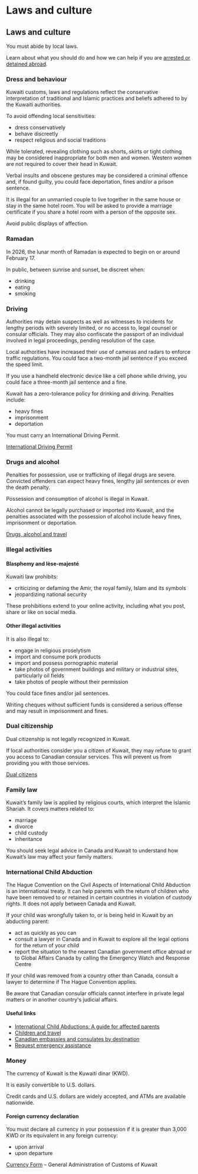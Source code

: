 # Laws and culture

## Laws and culture

You must abide by local laws.

Learn about what you should do and how we can help if you are [arrested or detained abroad](http://travel.gc.ca/assistance/emergency-info/arrest-detention).

### Dress and behaviour

Kuwaiti customs, laws and regulations reflect the conservative interpretation of traditional and Islamic practices and beliefs adhered to by the Kuwaiti authorities.

To avoid offending local sensitivities:

* dress conservatively
* behave discreetly
* respect religious and social traditions

While tolerated, revealing clothing such as shorts, skirts or tight clothing may be considered inappropriate for both men and women. Western women are not required to cover their head in Kuwait.

Verbal insults and obscene gestures may be considered a criminal offence and, if found guilty, you could face deportation, fines and/or a prison sentence.

It is illegal for an unmarried couple to live together in the same house or stay in the same hotel room. You will be asked to provide a marriage certificate if you share a hotel room with a person of the opposite sex.

Avoid public displays of affection.

### Ramadan

In 2026, the lunar month of Ramadan is expected to begin on or around February 17.

In public, between sunrise and sunset, be discreet when:

* drinking
* eating
* smoking

### Driving

Authorities may detain suspects as well as witnesses to incidents for lengthy periods with severely limited, or no access to, legal counsel or consular officials. They may also confiscate the passport of an individual involved in legal proceedings, pending resolution of the case.

Local authorities have increased their use of cameras and radars to enforce traffic regulations. You could face a two-month jail sentence if you exceed the speed limit.

If you use a handheld electronic device like a cell phone while driving, you could face a three-month jail sentence and a fine.

Kuwait has a zero-tolerance policy for drinking and driving. Penalties include:

* heavy fines
* imprisonment
* deportation

You must carry an International Driving Permit.

[International Driving Permit](https://travel.gc.ca/travelling/documents/international-driving-permit)

### Drugs and alcohol

Penalties for possession, use or trafficking of illegal drugs are severe. Convicted offenders can expect heavy fines, lengthy jail sentences or even the death penalty.

Possession and consumption of alcohol is illegal in Kuwait.

Alcohol cannot be legally purchased or imported into Kuwait, and the penalties associated with the possession of alcohol include heavy fines, imprisonment or deportation.

[Drugs, alcohol and travel](https://travel.gc.ca/travelling/health-safety/drugs)

### Illegal activities

#### Blasphemy and lèse-majesté

Kuwaiti law prohibits:

* criticizing or defaming the Amir, the royal family, Islam and its symbols
* jeopardizing national security

These prohibitions extend to your online activity, including what you post, share or like on social media.

#### Other illegal activities

It is also illegal to:

* engage in religious proselytism
* import and consume pork products
* import and possess pornographic material
* take photos of government buildings and military or industrial sites, particularly oil fields
* take photos of people without their permission

You could face fines and/or jail sentences.

Writing cheques without sufficient funds is considered a serious offense and may result in imprisonment and fines.

### Dual citizenship

Dual citizenship is not legally recognized in Kuwait.

If local authorities consider you a citizen of Kuwait, they may refuse to grant you access to Canadian consular services. This will prevent us from providing you with those services.

[Dual citizens](https://travel.gc.ca/travelling/documents/dual-citizenship)

### Family law

Kuwait’s family law is applied by religious courts, which interpret the Islamic Shariah. It covers matters related to:

* marriage
* divorce
* child custody
* inheritance

You should seek legal advice in Canada and Kuwait to understand how Kuwait’s law may affect your family matters.

### International Child Abduction

The Hague Convention on the Civil Aspects of International Child Abduction is an international treaty. It can help parents with the return of children who have been removed to or retained in certain countries in violation of custody rights. It does not apply between Canada and Kuwait.

If your child was wrongfully taken to, or is being held in Kuwait by an abducting parent:

* act as quickly as you can
* consult a lawyer in Canada and in Kuwait to explore all the legal options for the return of your child
* report the situation to the nearest Canadian government office abroad or to Global Affairs Canada by calling the Emergency Watch and Response Centre

If your child was removed from a country other than Canada, consult a lawyer to determine if The Hague Convention applies.

Be aware that Canadian consular officials cannot interfere in private legal matters or in another country's judicial affairs.

#### Useful links

* [International Child Abductions: A guide for affected parents](https://travel.gc.ca/travelling/publications/international-child-abductions)
* [Children and travel](https://travel.gc.ca/travelling/children)
* [Canadian embassies and consulates by destination](https://travel.gc.ca/assistance/embassies-consulates)
* [Request emergency assistance](https://travel.gc.ca/assistance/emergency-assistance)

### Money

The currency of Kuwait is the Kuwaiti dinar (KWD).

It is easily convertible to U.S. dollars.

Credit cards and U.S. dollars are widely accepted, and ATMs are available nationwide.

#### Foreign currency declaration

You must declare all currency in your possession if it is greater than 3,000 KWD or its equivalent in any foreign currency:

* upon arrival
* upon departure

[Currency Form](https://www.customs.gov.kw/currency) – General Administration of Customs of Kuwait